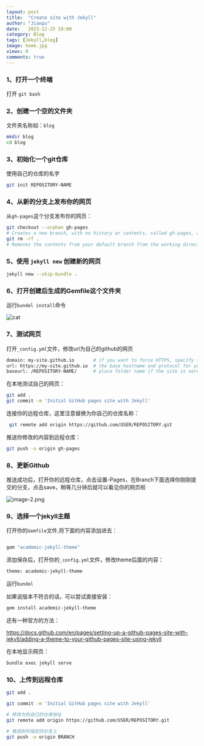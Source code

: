 ```yaml
---
layout: post
title:  "Create site with Jekyll"
author: "Jianpu"
date:   2023-12-25 19:00
category: Blog
tags: [Jekyll,blog]
image: home.jpg
views: 0
comments: true
---
```




### 1、打开一个终端

打开 `git bash`

### 2、创建一个空的文件夹


文件夹名称如：`blog`



```bash
mkdir blog
cd blog
```

### 3、初始化一个git仓库

使用自己的仓库的名字

```bash
git init REPOSITORY-NAME
```


### 4、从新的分支上发布你的网页



从`gh-pages`这个分支发布你的网页：

```bash
git checkout --orphan gh-pages
# Creates a new branch, with no history or contents, called gh-pages, and switches to the gh-pages branch
git rm -rf .
# Removes the contents from your default branch from the working directory
```

### 5、使用 `jekyll new` 创建新的网页
```bash
jekyll new --skip-bundle .
```


### 6、打开创建后生成的Gemfile这个文件夹


运行`bundel install`命令

![cat](https://s2.loli.net/2023/12/18/LaRItkhmpAPSWCw.png)
### 7、测试网页
打开`_config.yml`文件，修改url为自己的github的网页


```bash
domain: my-site.github.io       # if you want to force HTTPS, specify the domain without the http at the start, e.g. example.com
url: https://my-site.github.io  # the base hostname and protocol for your site, e.g. http://example.com
baseurl: /REPOSITORY-NAME/      # place folder name if the site is served in a subfolder

```
在本地测试自己的网页：

```bash
git add .
git commit -m 'Initial GitHub pages site with Jekyll'
```


连接你的远程仓库，这里注意替换为你自己的仓库名称：

```bash
 git remote add origin https://github.com/USER/REPOSITORY.git
```


推送你修改的内容到远程仓库：

```bash
git push -u origin gh-pages
```


### 8、更新Github

推送成功后，打开你的远程仓库，点击设置-Pages，在Branch下面选择你刚刚提交的分支，点击save，稍等几分钟后就可以看见你的网页啦

![image-2.png](https://s2.loli.net/2023/12/18/aizMxWNhJR4rfV2.png)


### 9、选择一个jekyll主题

打开你的`Gemfile`文件,将下面的内容添加进去：


```bash

gem "academic-jekyll-theme"

```

添加保存后，打开你的`_config.yml`文件，修改theme后面的内容：

```bash
theme: academic-jekyll-theme
```
运行`bundel`

如果说版本不符合的话，可以尝试直接安装：

```bash
gem install academic-jekyll-theme
```

还有一种官方的方法：

https://docs.github.com/en/pages/setting-up-a-github-pages-site-with-jekyll/adding-a-theme-to-your-github-pages-site-using-jekyll

在本地显示网页：
```bash
bundle exec jekyll serve
```

### 10、上传到远程仓库

```bash
git add .
```

```bash
git commit -m 'Initial GitHub pages site with Jekyll'
```

```bash
# 修改为你自己的仓库地址
git remote add origin https://github.com/USER/REPOSITORY.git
```

```bash
# 推送到你指定的分支上
git push -u origin BRANCH
```
